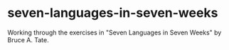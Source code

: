 # seven-languages-in-seven-weeks
Working through the exercises in "Seven Languages in Seven Weeks" by Bruce A. Tate.
